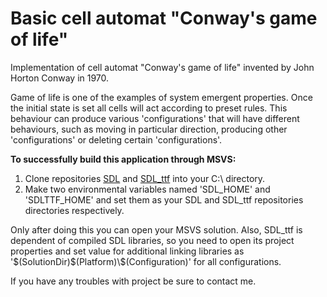 # Basic cell automat "Conway's game of life"
<p>Implementation of cell automat "Conway's game of life" invented by John Horton Conway in 1970.</p>
<p>Game of life is one of the examples of system emergent properties. Once the initial state is set
all cells will act according to preset rules. This behaviour can produce various 'configurations'
that will have different behaviours, such as moving in particular direction, producing other 'configurations'
or deleting certain 'configurations'.</p>
<p><b>To successfully build this application through MSVS:</b></p>
<ol>
  <li>Clone repositories <a href="https://github.com/libsdl-org/SDL">SDL</a> and <a href="https://github.com/libsdl-org/SDL_ttf">SDL_ttf</a> into your C:\ directory.</li>
  <li>Make two environmental variables named 'SDL_HOME' and 'SDLTTF_HOME' and set them as your SDL and SDL_ttf repositories directories respectively.</li>
</ol>
<p>Only after doing this you can open your MSVS solution. Also, SDL_ttf is dependent of compiled SDL libraries, so you need to open its project properties and set value for additional linking libraries as '$(SolutionDir)$(Platform)\$(Configuration)' for all configurations.</p>
<p>If you have any troubles with project be sure to contact me.</p>
